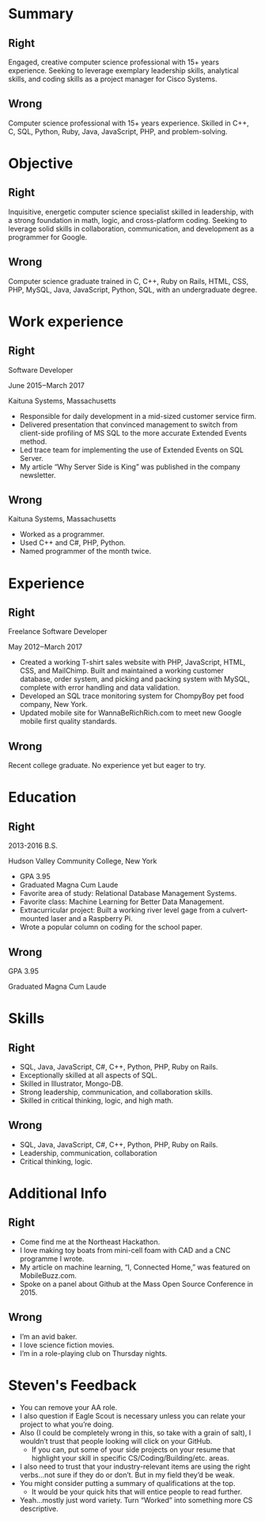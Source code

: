 # Summary

## Right
Engaged, creative computer science professional with 15+ years experience. Seeking to leverage exemplary leadership skills, analytical skills, and coding skills as a project manager for Cisco Systems.

## Wrong
Computer science professional with 15+ years experience. Skilled in C++, C, SQL, Python, Ruby, Java, JavaScript, PHP, and problem-solving.


# Objective

## Right
Inquisitive, energetic computer science specialist skilled in leadership, with a strong foundation in math, logic, and cross-platform coding. Seeking to leverage solid skills in collaboration, communication, and development as a programmer for Google.

## Wrong
Computer science graduate trained in C, C++, Ruby on Rails, HTML, CSS, PHP, MySQL, Java, JavaScript, Python, SQL, with an undergraduate degree.


# Work experience

## Right
Software Developer

June 2015‒March 2017

Kaituna Systems, Massachusetts

- Responsible for daily development in a mid-sized customer service firm.
- Delivered presentation that convinced management to switch from client-side profiling of MS SQL to the more accurate Extended Events method.
- Led trace team for implementing the use of Extended Events on SQL Server.
- My article “Why Server Side is King” was published in the company newsletter.

## Wrong
Kaituna Systems, Massachusetts

- Worked as a programmer.
- Used C++ and C#, PHP, Python.
- Named programmer of the month twice.


# Experience

## Right
Freelance Software Developer

May 2012‒March 2017

- Created a working T-shirt sales website with PHP, JavaScript, HTML, CSS, and MailChimp. Built and maintained a working customer database, order system, and picking and packing system with MySQL, complete with error handling and data validation.
- Developed an SQL trace monitoring system for ChompyBoy pet food company, New York.
- Updated mobile site for WannaBeRichRich.com to meet new Google mobile first quality standards.

## Wrong
Recent college graduate. No experience yet but eager to try.


# Education

## Right
2013-2016 B.S.

Hudson Valley Community College, New York

- GPA 3.95
- Graduated Magna Cum Laude
- Favorite area of study: Relational Database Management Systems.
- Favorite class: Machine Learning for Better Data Management.
- Extracurricular project: Built a working river level gage from a culvert-mounted laser and a Raspberry Pi.
- Wrote a popular column on coding for the school paper.

## Wrong
GPA 3.95

Graduated Magna Cum Laude


# Skills

## Right
- SQL, Java, JavaScript, C#, C++, Python, PHP, Ruby on Rails.
- Exceptionally skilled at all aspects of SQL.
- Skilled in Illustrator, Mongo-DB.
- Strong leadership, communication, and collaboration skills.
- Skilled in critical thinking, logic, and high math.

## Wrong
- SQL, Java, JavaScript, C#, C++, Python, PHP, Ruby on Rails.
- Leadership, communication, collaboration
- Critical thinking, logic.


# Additional Info

## Right
- Come find me at the Northeast Hackathon.
- I love making toy boats from mini-cell foam with CAD and a CNC programme I wrote.
- My article on machine learning, “I, Connected Home,” was featured on MobileBuzz.com.
- Spoke on a panel about Github at the Mass Open Source Conference in 2015.

## Wrong
- I’m an avid baker.
- I love science fiction movies.
- I’m in a role-playing club on Thursday nights.


# Steven's Feedback
- You can remove your AA role.
- I also question if Eagle Scout is necessary unless you can relate your project to what you’re doing.
- Also (I could be completely wrong in this, so take with a grain of salt), I wouldn’t trust that people looking will click on your GitHub.
    - If you can, put some of your side projects on your resume that highlight your skill in specific CS/Coding/Building/etc. areas.
- I also need to trust that your industry-relevant items are using the right verbs...not sure if they do or don’t. But in my field they’d be weak.
- You might consider putting a summary of qualifications at the top.
    - It would be your quick hits that will entice people to read further.
- Yeah...mostly just word variety. Turn “Worked” into something more CS descriptive.